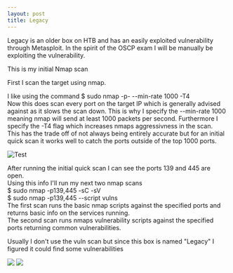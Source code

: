 ```yaml
---
layout: post
title: Legacy
---
```


<p class="message">
  Legacy is an older box on HTB and has an easily exploited vulnerability through Metasploit. In the spirit of the OSCP exam I will be manually be exploiting the vulnerability. 
</p>

<!-- Initial Enum -->
This is my initial Nmap scan

First I scan the target using nmap.

I like using the command $ sudo nmap -p- --min-rate 1000 -T4 <ip>\
Now this does scan every port on the target IP which is generally advised against as it slows the scan down. This is why I specify the --min-rate 1000 meaning nmap will send at least 1000 packets per second. Furthermore I specify the -T4 flag which increases nmaps aggressivness in the scan.\
This has the trade off of not always being entirely accurate but for an initial quick scan it works well to catch the ports outside of the top 1000 ports. 

<img src="https://raw.githubusercontent.com/lukej2680/lukej2680.github.io/master/_images/legacy/Legacy_nmap_scan.png" alt="Test">
<!-- ![Initial Scan](https://lukej2680.github.io/master/_images/legacy/Legacy_nmap_scan.png "Initial Scan") -->

After running the initial quick scan I can see the ports 139 and 445 are open.\
Using this info I'll run my next two nmap scans\
$ sudo nmap -p139,445 -sC -sV <ip>\
$ sudo nmap -p139,445 --script vulns <ip>\
The first scan runs the basic nmap scripts against the specified ports and returns basic info on the services running.\
The second scan runs nmaps vulnerability scripts against the specified ports returning common vulnerabilities.
<p class="message"> Usually I don't use the vuln scan but since this box is named "Legacy" I figured it could find some vulnerabilities</p>

<img src="https://raw.githubusercontent.com/lukej2680/lukej2680.github.io/master/_images/legacy/legacy_nmap_script_scan.png">
<img src="https://raw.githubusercontent.com/lukej2680/lukej2680.github.io/master/_images/legacy/legacy_nmap_vuln_scan.png">
